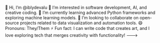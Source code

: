 👋 Hi, I’m @iblydevalu
👀 I’m interested in software development, AI, and creative coding.
🌱 I’m currently learning advanced Python frameworks and exploring machine learning models.
💞️ I’m looking to collaborate on open-source projects related to data visualization and automation tools.
😄 Pronouns: They/Them
⚡ Fun fact: I can write code that creates art, and I love exploring tech that merges creativity with functionality!
--->
